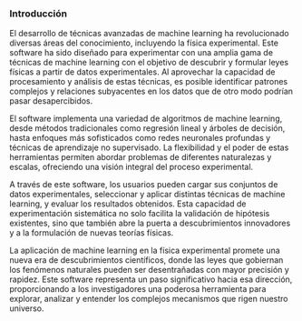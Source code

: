 ### Introducción

El desarrollo de técnicas avanzadas de machine learning ha revolucionado diversas áreas del conocimiento, incluyendo la física experimental. Este software ha sido diseñado para experimentar con una amplia gama de técnicas de machine learning con el objetivo de descubrir y formular leyes físicas a partir de datos experimentales. Al aprovechar la capacidad de procesamiento y análisis de estas técnicas, es posible identificar patrones complejos y relaciones subyacentes en los datos que de otro modo podrían pasar desapercibidos.

El software implementa una variedad de algoritmos de machine learning, desde métodos tradicionales como regresión lineal y árboles de decisión, hasta enfoques más sofisticados como redes neuronales profundas y técnicas de aprendizaje no supervisado. La flexibilidad y el poder de estas herramientas permiten abordar problemas de diferentes naturalezas y escalas, ofreciendo una visión integral del proceso experimental.

A través de este software, los usuarios pueden cargar sus conjuntos de datos experimentales, seleccionar y aplicar distintas técnicas de machine learning, y evaluar los resultados obtenidos. Esta capacidad de experimentación sistemática no solo facilita la validación de hipótesis existentes, sino que también abre la puerta a descubrimientos innovadores y a la formulación de nuevas teorías físicas.

La aplicación de machine learning en la física experimental promete una nueva era de descubrimientos científicos, donde las leyes que gobiernan los fenómenos naturales pueden ser desentrañadas con mayor precisión y rapidez. Este software representa un paso significativo hacia esa dirección, proporcionando a los investigadores una poderosa herramienta para explorar, analizar y entender los complejos mecanismos que rigen nuestro universo.
